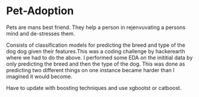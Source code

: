 # Pet-Adoption

Pets are mans best friend. They help a person in rejenvuvating a persons mind and de-stresses them. 

Consists of classification models for predicting the breed and type of the dog dog given their features.This was a coding challenge by hackerearth where we had to do the above. I performed some EDA on the inititial data by only predicting the breed and then the type of the dog. This was done as predicting two different things on one instance became harder than I imagined it would become.

Have to update with boosting techniques and use xgbootst or catboost.
